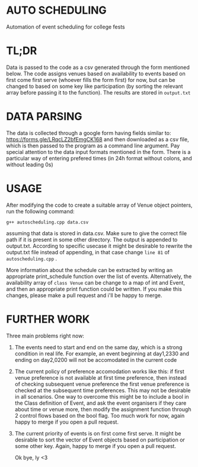 # AUTO SCHEDULING
 Automation of event scheduling for college fests

 # TL;DR
Data is passed to the code as a csv generated through the form mentioned below. The code assigns venues based on availability to events based on first come first serve (whoever fills the form first) for now, but can be changed to based on some key like participation (by sorting the relevant array before passing it to the function). The results are stored in ```output.txt```

# DATA PARSING

 The data is collected through a google form having fields similar to: https://forms.gle/LRqcLZ2bfEmgCK168 and then downloaded as a csv file, which is then passed to the program as a command line argument. Pay special attention to the data input formats mentioned in the form. There is a particular way of entering prefered times (in 24h format without colons, and without leading 0s)

 # USAGE

  After modifying the code to create a suitable array of Venue object pointers, run the following command:
  
 ```g++ autoscheduling.cpp data.csv```

 assuming that data is stored in data.csv. Make sure to give the correct file path if it is present in some other directory. The output is appended to output.txt. According to specific usecase it might be desirable to rewrite the output.txt file instead of appending, in that case change ```line 81``` of ```autoscheduling.cpp``` .

 More information about the schedule can be extracted by writing an appropriate print_schedule function over the list of events. Alternatively, the availability array of ```class Venue``` can be change to a map of int and Event, and then an appropriate print function could be written. If you make this changes, please make a pull request and i'll be happy to merge.

 # FURTHER WORK

  Three main problems right now:
1) The events need to start and end on the same day, which is a strong condition in real life. For example, an event beginning at day1,2330 and ending on day2,0200 will not be accomodated in the current code
2) The current policy of preference accomodation works like this: if first venue preference is not available at first time preference, then instead of checking subsequent venue preference the first venue preference is checked at the subsequent time preferences. This may not be desirable in all scenarios. One way to overcome this might be to include a bool in the Class definition of Event, and ask the event organisers if they care about time or venue more, then modify the assignment function through 2 control flows based on the bool flag. Too much work for now, again happy to merge if you open a pull request.
3) The current priority of events is on first come first serve. It might be desirable to sort the vector of Event objects based on participation or some other key. Again, happy to merge if you open a pull request.

   Ok bye, ly <3
